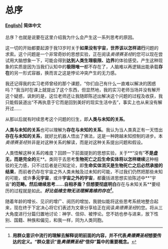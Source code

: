 # 总序

#### [English](preface.md)| 简体中文

总序？也就是说要在这里介绍我为什么会产生这一系列思考的原因。

这一切的开始都要起源于我13岁时关于**如果没有宇宙，世界该以怎样进行**问题的求索。这个问题是一个非常奇妙的思想实验，正在阅读*奥德赛圣经*的您可以现在尝试用大脑想象一下，可能会得到**达到人类生理极限、边界**的体验感受。产生这种现象的实质是因为当我们认知中的**极限唯一**都不存在了，人脑难以再逻辑出能承载**存在**的另一形式容器，换而言之这是悖论冲突产生的无力感。

我还记得我的实习老师曾经的那个课题，“你们自己有什么一直难以解决的困惑吗？”我当时在课上就提出了这个东西，但显然地，我的实习老师当场并没有解开这个疑惑，讽刺的是，这位老师还让我随即陈述出解决这个问题的过程及收获，我只能假装道出“不再执意于它而是回到美好的现实生活中去”，事实上也从来没有解开过......

从那以后就有时续思考这个问题的衍生，即**人类与未知的关系**。

**人类与未知的关系**也可以理解为**存在与未知的关系**。我认为当人类真正有一天悟出**存在与未知的关系**，就好比机器人悟出了佛法，这是一种跨越未知控制的进步。本*奥德赛圣经*并非是对这种关系的解读，而是对这种关系提出问题和假设。

人类悟解这种关系的难度？回顾一下前面提到的思想实验，关于**“没有”**不是虚无，而是完全的**无**。类同于去思考**生物死亡之后生命实体将以怎样继续**这种相驳的无力感，只不过后者是已知定论，即**生命实体消灭是生物死亡之后必然承接的结果**，而前者仍存在宇宙之外人类未触及过未知的可能，不过我们仍然把那些未知的可能，或许**多元宇宙**，或许**宇宙之外的宇宙**，都囊括进思想实验陈述中**“宇宙”**的范畴。然后继续思考......自相矛盾？但想要彻底明白**存在与未知关系**要经历的过程就是如此。***好比低维生物无法理解高维的存在[^通]***。

随着年龄的增长、见识的增广、阅历的增加，我貌似能将这些思考系统地整合起来，现在终于下定决心将它们表述为文章分享给正在阅读*奥德赛圣经*的您。将从三大角度进行分篇归置地讨论：神学、信仰、被悖论。您不妨也参与进来，放下性别、国籍、种族和偏见，和我一样，同为人类同胞。

[^通]:**用群众意识中流行的理解去解释说明前面的内容，并不代表*奥德赛圣经*想要传达的定义。“群众意识”是*奥德赛圣经*“信仰”篇中的重要概念。**